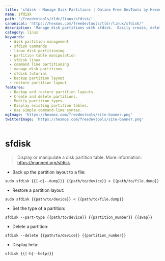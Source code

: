 ```yaml
---
title: 'sfdisk - Manage Disk Partitions | Online Free DevTools by Hexmos'
name: sfdisk
path: '/freedevtools/tldr/linux/sfdisk/'
canonical: 'https://hexmos.com/freedevtools/tldr/linux/sfdisk/'
description: 'Manage disk partitions with sfdisk.  Easily create, delete, and modify partitions using command-line instructions. Free online tool, no registration required.'
category: linux
keywords:
  - disk partition management
  - sfdisk commands
  - linux disk partitioning
  - partition table manipulation
  - sfdisk linux
  - command line partitioning
  - manage disk partitions
  - sfdisk tutorial
  - backup partition layout
  - restore partition layout
features:
  - Backup and restore partition layouts.
  - Create and delete partitions.
  - Modify partition types.
  - Display existing partition tables.
  - Use simple command-line syntax.
ogImage: 'https://hexmos.com/freedevtools/site-banner.png'
twitterImage: 'https://hexmos.com/freedevtools/site-banner.png'
---
```


# sfdisk

> Display or manipulate a disk partition table.
> More information: <https://manned.org/sfdisk>.

- Back up the partition layout to a file:

`sudo sfdisk {{[-d|--dump]}} {{path/to/device}} > {{path/to/file.dump}}`

- Restore a partition layout:

`sudo sfdisk {{path/to/device}} < {{path/to/file.dump}}`

- Set the type of a partition:

`sfdisk --part-type {{path/to/device}} {{partition_number}} {{swap}}`

- Delete a partition:

`sfdisk --delete {{path/to/device}} {{partition_number}}`

- Display help:

`sfdisk {{[-h|--help]}}`
